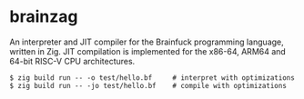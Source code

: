# brainzag

An interpreter and JIT compiler for the Brainfuck programming language, written in Zig.
JIT compilation is implemented for the x86-64, ARM64 and 64-bit RISC-V CPU architectures.

```console
$ zig build run -- -o test/hello.bf     # interpret with optimizations
$ zig build run -- -jo test/hello.bf    # compile with optimizations
```
